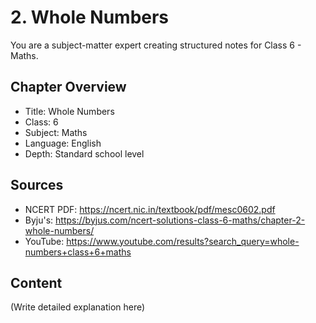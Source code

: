 # 2. Whole Numbers

You are a subject-matter expert creating structured notes for Class 6 - Maths.

## Chapter Overview
- Title: Whole Numbers
- Class: 6
- Subject: Maths
- Language: English
- Depth: Standard school level

## Sources
- NCERT PDF: https://ncert.nic.in/textbook/pdf/mesc0602.pdf
- Byju's: https://byjus.com/ncert-solutions-class-6-maths/chapter-2-whole-numbers/
- YouTube: https://www.youtube.com/results?search_query=whole-numbers+class+6+maths

## Content
(Write detailed explanation here)
